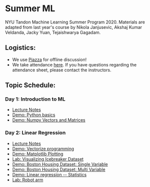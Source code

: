# Summer ML
NYU Tandon Machine Learning Summer Program 2020. Materials are adapted from last year's course by Nikola Janjusevic, Akshaj Kumar Veldanda, Jacky Yuan, Tejaishwarya Gagadam.

## Logistics:
- We use [Piazza](https://piazza.com/nyu/other/ml101) for offline discussion!
- We take attendance [here](https://drive.google.com/file/d/1LPcvUr3758Wxgro-EszJxSvAHTzcxs-W/view?usp=sharing). If you have questions regarding the attendance sheet, please contact the instructors.

## Topic Schedule:
### Day 1: Introduction to ML
- [Lecture Notes](https://github.com/BolunDai0216/nyuMLSummerSchool/blob/master/day01/lecture01_Introduction_to_Machine_Learning.pdf)
- [Demo: Python basics](https://github.com/BolunDai0216/nyuMLSummerSchool/blob/master/day01/demo_python_basics.ipynb)
- [Demo: Numpy Vectors and Matrices](https://github.com/BolunDai0216/nyuMLSummerSchool/blob/master/day01/demo_vectors_matrices.ipynb)

### Day 2: Linear Regression
- [Lecture Notes](https://github.com/BolunDai0216/nyuMLSummerSchool/blob/master/day02/lecture02_Linear_Regression.pdf)
- [Demo: Vectorize programming](https://github.com/BolunDai0216/nyuMLSummerSchool/blob/master/day02/vectorize_programming.ipynb)
- [Demo: Matplotlib Plotting](https://github.com/BolunDai0216/nyuMLSummerSchool/blob/master/day02/demo_plot.ipynb)
- [Lab: Visualizing Icebreaker Dataset](https://github.com/BolunDai0216/nyuMLSummerSchool/blob/master/day02/lab_icebreaker.ipynb)
- [Demo: Boston Housing Dataset: Single Variable](https://github.com/BolunDai0216/nyuMLSummerSchool/blob/master/day02/demo_boston_housing_one_variable.ipynb)
- [Demo: Boston Housing Dataset: Multi Variable](https://github.com/BolunDai0216/nyuMLSummerSchool/blob/master/day02/demo_multilinear.ipynb)
- [Demo: Linear regression -- Statistics](https://github.com/BolunDai0216/nyuMLSummerSchool/blob/master/day02/linear_regression_statistics_verification.ipynb)
- [Lab: Robot arm](https://github.com/BolunDai0216/nyuMLSummerSchool/blob/master/day02/lab_robot_arm.ipynb)
